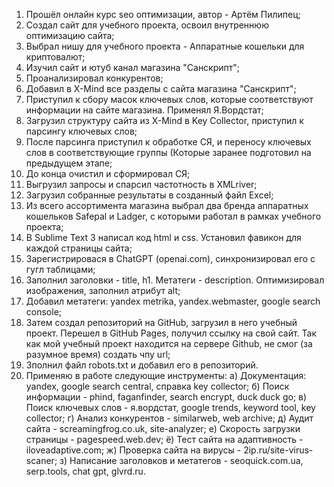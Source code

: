 1. Прошёл онлайн курс seo оптимизации, автор - Артём Пилипец;
2. Создал сайт для учебного проекта, освоил внутреннюю оптимизацию сайта;
3. Выбрал нишу для учебного проекта - Аппаратные кошельки для криптовалют;
4. Изучил сайт и ютуб канал магазина "Санскрипт";
5. Проанализировал конкурентов;
6. Добавил в X-Mind все разделы с сайта магазина "Санскрипт";
7. Приступил к сбору масок ключевых слов, которые соответствуют информации на сайте
магазина. Применял Я.Вордстат;
8. Загрузил структуру сайта из X-Mind в Key Collector, приступил к парсингу ключевых слов;
9. После парсинга приступил к обработке СЯ, и переносу ключевых слов в
соответствующие группы (Которые заранее подготовил на предыдущем этапе;
10. До конца очистил и сформировал СЯ;
11. Выгрузил запросы и спарсил частотность в XMLriver;
12. Загрузил собранные результаты в созданный файл Excel;
13. Из всего ассортимента магазина выбрал два бренда аппаратных кошельков Safepal и
Ladger, с которыми работал в рамках учебного проекта;
14. В Sublime Text 3 написал код html и css. Установил фавикон для каждой страницы сайта;
15. Зарегистрировася в ChatGPT (openai.com), синхронизировал его с гугл таблицами;
16. Заполнил заголовки - title, h1. Метатеги - description. Оптимизировал изображения,
заполнил атрибут alt;
17. Добавил метатеги: yandex metrika, yandex.webmaster, google search console;
18. Затем создал репозиторий на GitHub, загрузил в него учебный проект. Перешел в GitHub
Pages, получил ссылку на свой сайт. Так как мой учебный проект находится на сервере
Github, не смог (за разумное время) создать чпу url;
19. Зполнил файл robots.txt и добавил его в репозиторий.
20. Применяю в работе следующие инструменты:
а) Документация: yandex, google search central, справка key collector;
б) Поиск информации - phind, faganfinder, search encrypt, duck duck go;
в) Поиск ключевых слов - я.вордстат, google trends, keyword tool, key collector;
г) Анализ конкурентов - similarweb, web archive;
д) Аудит сайта - screamingfrog.co.uk, site-analyzer;
е) Cкорость загрузки страницы - pagespeed.web.dev;
ё) Тест сайта на адаптивность - iloveadaptive.com;
ж) Проверка сайта на вирусы - 2ip.ru/site-virus-scaner;
з) Написание заголовков и метатегов - seoquick.com.ua, serp.tools, chat gpt, glvrd.ru.
